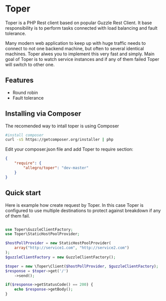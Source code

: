Toper
=====

Toper is a PHP Rest client based on popular Guzzle Rest Client. It base responsibility is to perform tasks connected with load balancing and fault tolerance.

Many modern web application to keep up with huge traffic needs to connect to not one backend machine, but often to several identical machines. Toper alwes you to implement this very fast and simply. Main goal of Toper is to watch service instances and if any of them failed Toper will switch to other one.

Features
--------
* Round robin
* Fault tolerance

Installing via Composer 
-----------------------

The recomended way to intall toper is using Composer
```sh
#install composer
curl -sS https://getcomposer.org/installer | php
```
Edit your composer.json file and add Toper to require section:
```json
{
    "require": {
        "allegro/toper": "dev-master"
    }
}
```

Quick start
-----------
Here is example how create request by Toper. In this case Toper is configured to use multiple destinations to protect against breakdown if any of them fail.
```php

use Toper\GuzzleClientFactory;
use Toper\StaticHostPoolProvider;

$hostPollProvider = new StaticHostPoolProvider(
    array("http://service1.com", "http://service2.com")
); 
$guzzleClientFactory = new GuzzleClientFactory();

$toper = new \Toper\Client($hostPollProvider, $guzzleClientFactory);
$response = $toper->get('/')
    ->send();

if($response->getStatusCode() == 200) {
    echo $response->getBody();
}
```


